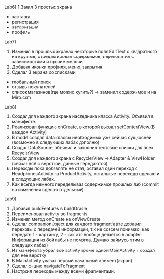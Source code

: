 Lab6) 
1.Залил 3 простых экрана 
- заставка
- регистрация
- авторизация
- профиль

Lab7)
1. Изменил в прошлых экранах некоторые поля EditText с квадратного на круглые,
отредактировал содержимое, перелопатил с зависимостями и прочие мелочи.
2. Добавил иконки профиля, меню, закрытия.
3. Сделал 3 экрана со списками
- глобальный поиск
- отзывы покупателей
- список магазинов(где можно купить?) -> заменил содержимое и на Miro.com

Lab8)
1. Создал для каждого экрана наследника класса Activity. Объявил в манифесте.
2. Реализовал функцию onCreate, в которой вызвал setContentView.(В каждом Activity)
3. В model создал data классы необходимых уже сейчас сущносней (возможно в следующих лабах дополню)
4. Создал DataSource, объявил и заполнил тестовые списки для всех RecyclerView
5. Создал для каждого экрана с RecyclerView -> Adapter & ViewHolder (связал всё с версткой, данные передаются)
6. Переходы пока добавлять не стал, оставил один переход с HeadphonesActivity на ProductActivity,
остальные переходы сделаю и в следующих лабах.
7. Как всегда немного переделывал содержимое прошлых лаб (commit на изменения сделаю отдельный)

Lab9)
1. Добавил buildFeatures в buildGradle
2. Переименовал activity во fragments
3. Изменил метод onCreate на onViewCreate
4. Сделал companionObject для каждого fragment'а(Не добавил переходы с передачей информации,
т.к не совсем понимаю, как передать 1 - картинку, 2 - как это вообще делается в adapter.
Информация из 8ой лабы не помогла. Думаю, займусь этим в следущих лабах)
5. Из манифеста убрал все activity кроме одной MainActivity + создал для неё верстку
6. В MainActivity указал первый начальный элемент(экран)
7. Сделал ф-цию navigateToFragment
8. Настроил переходы между всеми фрагментами.

